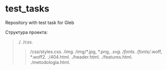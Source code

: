 # test_tasks
Repository with test task for Gleb

Структура проекта:  
>./. 
>/css. 
>> /css/styles.css. 
>/img. 
>> /img/*.jpg, *.png, *.svg. 
>/fonts. 
>/fonts/*.woff, *.woff2. 
>./404.html. 
>./header.html. 
>./features.html. 
>./metodologia.html. 
